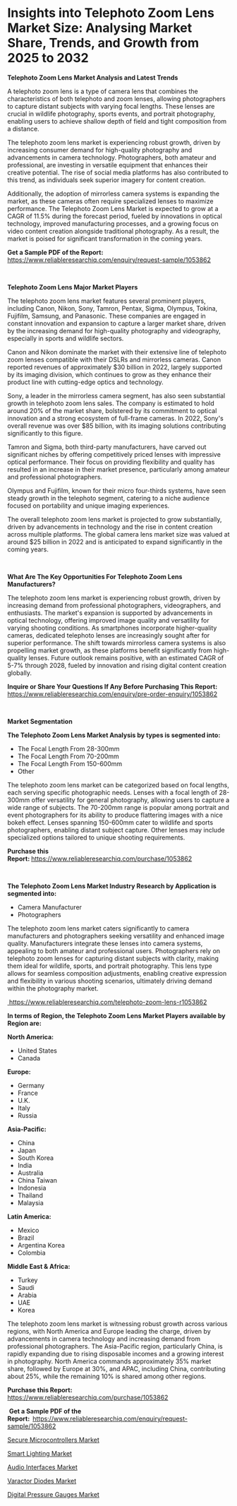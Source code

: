 <p><h1>Insights into Telephoto Zoom Lens Market Size: Analysing Market Share, Trends, and Growth from 2025 to 2032</h1></p><p><strong>Telephoto Zoom Lens Market Analysis and Latest Trends</strong></p>
<p><p>A telephoto zoom lens is a type of camera lens that combines the characteristics of both telephoto and zoom lenses, allowing photographers to capture distant subjects with varying focal lengths. These lenses are crucial in wildlife photography, sports events, and portrait photography, enabling users to achieve shallow depth of field and tight composition from a distance.</p><p>The telephoto zoom lens market is experiencing robust growth, driven by increasing consumer demand for high-quality photography and advancements in camera technology. Photographers, both amateur and professional, are investing in versatile equipment that enhances their creative potential. The rise of social media platforms has also contributed to this trend, as individuals seek superior imagery for content creation.</p><p>Additionally, the adoption of mirrorless camera systems is expanding the market, as these cameras often require specialized lenses to maximize performance. The Telephoto Zoom Lens Market is expected to grow at a CAGR of 11.5% during the forecast period, fueled by innovations in optical technology, improved manufacturing processes, and a growing focus on video content creation alongside traditional photography. As a result, the market is poised for significant transformation in the coming years.</p></p>
<p><strong>Get a Sample PDF of the Report:&nbsp;</strong> <a href="https://www.reliableresearchiq.com/enquiry/request-sample/1053862?utm_campaign=1141&utm_medium=2&utm_source=Github&utm_content=ia&utm_term=10022025&utm_id=telephoto-zoom-lens">https://www.reliableresearchiq.com/enquiry/request-sample/1053862</a></p>
<p>&nbsp;</p>
<p><strong>Telephoto Zoom Lens Major Market Players</strong></p>
<p><p>The telephoto zoom lens market features several prominent players, including Canon, Nikon, Sony, Tamron, Pentax, Sigma, Olympus, Tokina, Fujifilm, Samsung, and Panasonic. These companies are engaged in constant innovation and expansion to capture a larger market share, driven by the increasing demand for high-quality photography and videography, especially in sports and wildlife sectors.</p><p>Canon and Nikon dominate the market with their extensive line of telephoto zoom lenses compatible with their DSLRs and mirrorless cameras. Canon reported revenues of approximately $30 billion in 2022, largely supported by its imaging division, which continues to grow as they enhance their product line with cutting-edge optics and technology.</p><p>Sony, a leader in the mirrorless camera segment, has also seen substantial growth in telephoto zoom lens sales. The company is estimated to hold around 20% of the market share, bolstered by its commitment to optical innovation and a strong ecosystem of full-frame cameras. In 2022, Sony's overall revenue was over $85 billion, with its imaging solutions contributing significantly to this figure.</p><p>Tamron and Sigma, both third-party manufacturers, have carved out significant niches by offering competitively priced lenses with impressive optical performance. Their focus on providing flexibility and quality has resulted in an increase in their market presence, particularly among amateur and professional photographers.</p><p>Olympus and Fujifilm, known for their micro four-thirds systems, have seen steady growth in the telephoto segment, catering to a niche audience focused on portability and unique imaging experiences.</p><p>The overall telephoto zoom lens market is projected to grow substantially, driven by advancements in technology and the rise in content creation across multiple platforms. The global camera lens market size was valued at around $25 billion in 2022 and is anticipated to expand significantly in the coming years.</p></p>
<p>&nbsp;</p>
<p><strong>What Are The Key Opportunities For Telephoto Zoom Lens Manufacturers?</strong></p>
<p><p>The telephoto zoom lens market is experiencing robust growth, driven by increasing demand from professional photographers, videographers, and enthusiasts. The market's expansion is supported by advancements in optical technology, offering improved image quality and versatility for varying shooting conditions. As smartphones incorporate higher-quality cameras, dedicated telephoto lenses are increasingly sought after for superior performance. The shift towards mirrorless camera systems is also propelling market growth, as these platforms benefit significantly from high-quality lenses. Future outlook remains positive, with an estimated CAGR of 5-7% through 2028, fueled by innovation and rising digital content creation globally.</p></p>
<p><strong>Inquire or Share Your Questions If Any Before Purchasing This Report:</strong> <a href="https://www.reliableresearchiq.com/enquiry/pre-order-enquiry/1053862?utm_campaign=1141&utm_medium=2&utm_source=Github&utm_content=ia&utm_term=10022025&utm_id=telephoto-zoom-lens">https://www.reliableresearchiq.com/enquiry/pre-order-enquiry/1053862</a></p>
<p>&nbsp;</p>
<p><strong>Market Segmentation</strong></p>
<p><strong>The Telephoto Zoom Lens Market Analysis by types is segmented into:</strong></p>
<p><ul><li>The Focal Length From 28-300mm</li><li>The Focal Length From 70-200mm</li><li>The Focal Length From 150-600mm</li><li>Other</li></ul></p>
<p><p>The telephoto zoom lens market can be categorized based on focal lengths, each serving specific photographic needs. Lenses with a focal length of 28-300mm offer versatility for general photography, allowing users to capture a wide range of subjects. The 70-200mm range is popular among portrait and event photographers for its ability to produce flattering images with a nice bokeh effect. Lenses spanning 150-600mm cater to wildlife and sports photographers, enabling distant subject capture. Other lenses may include specialized options tailored to unique shooting requirements.</p></p>
<p><strong>Purchase this Report:&nbsp;</strong><a href="https://www.reliableresearchiq.com/purchase/1053862?utm_campaign=1141&utm_medium=2&utm_source=Github&utm_content=ia&utm_term=10022025&utm_id=telephoto-zoom-lens">https://www.reliableresearchiq.com/purchase/1053862</a></p>
<p>&nbsp;</p>
<p><strong>The Telephoto Zoom Lens Market Industry Research by Application is segmented into:</strong></p>
<p><ul><li>Camera Manufacturer</li><li>Photographers</li></ul></p>
<p><p>The telephoto zoom lens market caters significantly to camera manufacturers and photographers seeking versatility and enhanced image quality. Manufacturers integrate these lenses into camera systems, appealing to both amateur and professional users. Photographers rely on telephoto zoom lenses for capturing distant subjects with clarity, making them ideal for wildlife, sports, and portrait photography. This lens type allows for seamless composition adjustments, enabling creative expression and flexibility in various shooting scenarios, ultimately driving demand within the photography market.</p></p>
<p><a href="https://www.reliableresearchiq.com/telephoto-zoom-lens-r1053862?utm_campaign=1141&utm_medium=2&utm_source=Github&utm_content=ia&utm_term=10022025&utm_id=telephoto-zoom-lens">&nbsp;https://www.reliableresearchiq.com/telephoto-zoom-lens-r1053862</a></p>
<p><strong>In terms of Region, the Telephoto Zoom Lens Market Players available by Region are:</strong></p>
<p>
    <p> <strong> North America: </strong>
        <ul>
            <li>United States</li>
            <li>Canada</li>
        </ul>
        </p> 
    <p> <strong> Europe: </strong>
        <ul>
            <li>Germany</li>
            <li>France</li>
            <li>U.K.</li>
            <li>Italy</li>
            <li>Russia</li>
        </ul>
        </p> 
    <p> <strong> Asia-Pacific: </strong>
        <ul>
            <li>China</li>
            <li>Japan</li>
            <li>South Korea</li>
            <li>India</li>
            <li>Australia</li>
            <li>China Taiwan</li>
            <li>Indonesia</li>
            <li>Thailand</li>
            <li>Malaysia</li>
        </ul>
        </p> 
    <p> <strong> Latin America: </strong>
        <ul>
            <li>Mexico</li>
            <li>Brazil</li>
            <li>Argentina Korea</li>
            <li>Colombia</li>
        </ul>
        </p> 
    <p> <strong> Middle East & Africa: </strong>
        <ul>
            <li>Turkey</li>
            <li>Saudi</li>
            <li>Arabia</li>
            <li>UAE</li>
            <li>Korea</li>
        </ul>
    </p>
    </p>
<p><p>The telephoto zoom lens market is witnessing robust growth across various regions, with North America and Europe leading the charge, driven by advancements in camera technology and increasing demand from professional photographers. The Asia-Pacific region, particularly China, is rapidly expanding due to rising disposable incomes and a growing interest in photography. North America commands approximately 35% market share, followed by Europe at 30%, and APAC, including China, contributing about 25%, while the remaining 10% is shared among other regions.</p></p>
<p><strong>Purchase this Report: </strong><a href="https://www.reliableresearchiq.com/purchase/1053862?utm_campaign=1141&utm_medium=2&utm_source=Github&utm_content=ia&utm_term=10022025&utm_id=telephoto-zoom-lens">https://www.reliableresearchiq.com/purchase/1053862</a></p>
<p>&nbsp;<strong>Get a Sample PDF of the Report:&nbsp;&nbsp;</strong><a href="https://www.reliableresearchiq.com/enquiry/request-sample/1053862?utm_campaign=1141&utm_medium=2&utm_source=Github&utm_content=ia&utm_term=10022025&utm_id=telephoto-zoom-lens">https://www.reliableresearchiq.com/enquiry/request-sample/1053862</a></p>
<p><strong></strong></p>
<p><p><a href="https://github.com/toqiourir/Market-Research-Report-List-1/blob/main/secure-microcontrollers-market.md?utm_campaign=1141&utm_medium=2&utm_source=Github&utm_content=ia&utm_term=10022025&utm_id=telephoto-zoom-lens">Secure Microcontrollers Market</a></p><p><a href="https://github.com/shopovdjondo/Market-Research-Report-List-1/blob/main/smart-lighting-market.md?utm_campaign=1141&utm_medium=2&utm_source=Github&utm_content=ia&utm_term=10022025&utm_id=telephoto-zoom-lens">Smart Lighting Market</a></p><p><a href="https://github.com/plawragarile/Market-Research-Report-List-1/blob/main/audio-interfaces-market.md?utm_campaign=1141&utm_medium=2&utm_source=Github&utm_content=ia&utm_term=10022025&utm_id=telephoto-zoom-lens">Audio Interfaces Market</a></p><p><a href="https://github.com/manatatonkes/Market-Research-Report-List-1/blob/main/varactor-diodes-market.md?utm_campaign=1141&utm_medium=2&utm_source=Github&utm_content=ia&utm_term=10022025&utm_id=telephoto-zoom-lens">Varactor Diodes Market</a></p><p><a href="https://github.com/zilelimarawa/Market-Research-Report-List-1/blob/main/digital-pressure-gauges-market.md?utm_campaign=1141&utm_medium=2&utm_source=Github&utm_content=ia&utm_term=10022025&utm_id=telephoto-zoom-lens">Digital Pressure Gauges Market</a></p></p>